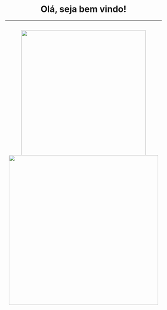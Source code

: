 <div style="text-align: center;">
  <h1>Olá, seja bem vindo!</h1>
  <hr><br>
<div>

<div style="display: inline-block;">
  <img width="400px" src="https://github-readme-stats.vercel.app/api/top-langs/?username=Ondion&layout=compact">
  <img width="480px" src="https://github-readme-stats.vercel.app/api?username=Ondion&show_icons=true">
<div>

